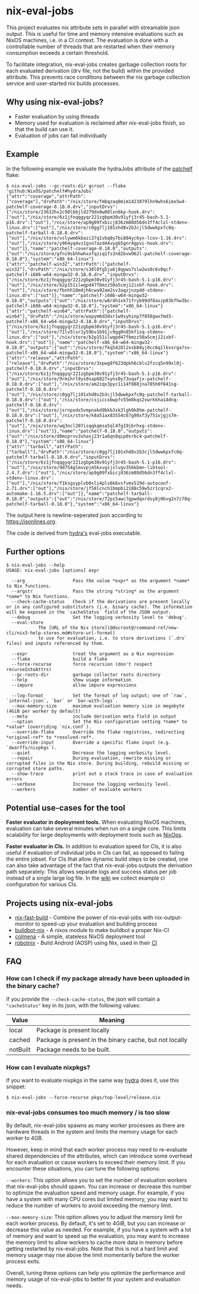 # nix-eval-jobs

This project evaluates nix attribute sets in parallel with streamable json
output. This is useful for time and memory intensive evaluations such as NixOS
machines, i.e. in a CI context. The evaluation is done with a controllable
number of threads that are restarted when their memory consumption exceeds a
certain threshold.

To facilitate integration, nix-eval-jobs creates garbage collection roots for
each evaluated derivation (drv file, not the build) within the provided
attribute. This prevents race conditions between the nix garbage collection
service and user-started nix builds processes.

## Why using nix-eval-jobs?

- Faster evaluation by using threads
- Memory used for evaluation is reclaimed after nix-eval-jobs finish, so that
  the build can use it.
- Evaluation of jobs can fail individually

## Example

In the following example we evaluate the hydraJobs attribute of the
[patchelf](https://github.com/NixOS/patchelf) flake:

```console
$ nix-eval-jobs --gc-roots-dir gcroot --flake 'github:NixOS/patchelf#hydraJobs'
{"attr":"coverage","attrPath":["coverage"],"drvPath":"/nix/store/fmbqzaq8mim1423879lhn9whs6imx5w4-patchelf-coverage-0.18.0.drv","inputDrvs":{"/nix/store/23632hx2c98lbbjld279dx0w08lxn6kp-hook.drv":["out"],"/nix/store/6z1jfnqqgyqr221zgbpm30v91yfj3r45-bash-5.1-p16.drv":["out"],"/nix/store/ap9g09fxbicj836zm88d56dn3ff4clxl-stdenv-linux.drv":["out"],"/nix/store/c0gg7lj101xhd8v2b3cjl5dwwkpxfc0q-patchelf-tarball-0.18.0.drv":["out"],"/nix/store/vslywm6kbazi37q1vbq8y7bi884yc6yx-lcov-1.16.drv":["out"],"/nix/store/y964yq4vz1gsn7azd44vyg65gnr4gpvi-hook.drv":["out"]},"name":"patchelf-coverage-0.18.0","outputs":{"out":"/nix/store/gfni9sbhhwhxxfqziq1fs3n82bvw962l-patchelf-coverage-0.18.0"},"system":"x86_64-linux"}
{"attr":"patchelf-win32","attrPath":["patchelf-win32"],"drvPath":"/nix/store/s38l0fg5ja6j8qpws7slw2ws0c6v0qcf-patchelf-i686-w64-mingw32-0.18.0.drv","inputDrvs":{"/nix/store/6z1jfnqqgyqr221zgbpm30v91yfj3r45-bash-5.1-p16.drv":["out"],"/nix/store/b2p151ilwqpd47fbmzz50a5cmj12ixbf-hook.drv":["out"],"/nix/store/fbnhh18m4jh6cwa92am2sv3aqzjnzpdd-stdenv-linux.drv":["out"]},"name":"patchelf-i686-w64-mingw32-0.18.0","outputs":{"out":"/nix/store/w8r4h1xk71fryb99df8aszp83kfhw3bc-patchelf-i686-w64-mingw32-0.18.0"},"system":"x86_64-linux"}
{"attr":"patchelf-win64","attrPath":["patchelf-win64"],"drvPath":"/nix/store/wxpym6d3dxr1w9syhinp7f058gwxfmd3-patchelf-x86_64-w64-mingw32-0.18.0.drv","inputDrvs":{"/nix/store/6z1jfnqqgyqr221zgbpm30v91yfj3r45-bash-5.1-p16.drv":["out"],"/nix/store/71lv5lsr1y59bv1b91jc9gg0n85kf1sq-stdenv-linux.drv":["out"],"/nix/store/b2p151ilwqpd47fbmzz50a5cmj12ixbf-hook.drv":["out"]},"name":"patchelf-x86_64-w64-mingw32-0.18.0","outputs":{"out":"/nix/store/fkq5428l2xsb84yj0cc6q1lkvsrga7sv-patchelf-x86_64-w64-mingw32-0.18.0"},"system":"x86_64-linux"}
{"attr":"release","attrPath":["release"],"drvPath":"/nix/store/3xpwg8f623dpkh6cblv2fzcq5n99xl0j-patchelf-0.18.0.drv","inputDrvs":{"/nix/store/6z1jfnqqgyqr221zgbpm30v91yfj3r45-bash-5.1-p16.drv":["out"],"/nix/store/9rmihrl9ys0sap6827xyns0y73vqafjx-patchelf-0.18.0.drv":["out"],"/nix/store/am2zqx3pyc1i14f888jna785h0f841sg-patchelf-0.18.0.drv":["out"],"/nix/store/c0gg7lj101xhd8v2b3cjl5dwwkpxfc0q-patchelf-tarball-0.18.0.drv":["out"],"/nix/store/csjiccxbwpfv55m8kqs2xwrkkha14dnq-patchelf-0.18.0.drv":["out"],"/nix/store/jsrnpxdx5vmpnakd9bkb3sk3lgh0k8hm-patchelf-0.18.0.drv":["out"],"/nix/store/k8a51ax83554c67g98xf3y751vjgjs7m-patchelf-0.18.0.drv":["out"],"/nix/store/wq3ncl207isqqkqmsa5ql4fg19jbrhxg-stdenv-linux.drv":["out"]},"name":"patchelf-0.18.0","outputs":{"out":"/nix/store/d0mzprvv3vhasj23r1a6qn8qip0srbc4-patchelf-0.18.0"},"system":"x86_64-linux"}
{"attr":"tarball","attrPath":["tarball"],"drvPath":"/nix/store/c0gg7lj101xhd8v2b3cjl5dwwkpxfc0q-patchelf-tarball-0.18.0.drv","inputDrvs":{"/nix/store/6z1jfnqqgyqr221zgbpm30v91yfj3r45-bash-5.1-p16.drv":["out"],"/nix/store/9d754glmsvpjm5kxvgsjslvgv356kbmn-libtool-2.4.7.drv":["out"],"/nix/store/ap9g09fxbicj836zm88d56dn3ff4clxl-stdenv-linux.drv":["out"],"/nix/store/f1ksgsyplvb0sli4pls6k6vsfvmv519d-autoconf-2.71.drv":["out"],"/nix/store/jf58lcnch1bmpbi2188c59w5zr1cqrx2-automake-1.16.5.drv":["out"]},"name":"patchelf-tarball-0.18.0","outputs":{"out":"/nix/store/72pz5awc7gpwdqxrdsy8j0bvg2n7z78q-patchelf-tarball-0.18.0"},"system":"x86_64-linux"}
```

The output here is newline-seperated json according to https://jsonlines.org.

The code is derived from [hydra's](https://github.com/nixos/hydra) eval-jobs
executable.

## Further options

```console
$ nix-eval-jobs --help
USAGE: nix-eval-jobs [options] expr

  --arg                  Pass the value *expr* as the argument *name* to Nix functions.
  --argstr               Pass the string *string* as the argument *name* to Nix functions.
  --check-cache-status   Check if the derivations are present locally or in any configured substituters (i.e. binary cache). The information will be exposed in the `cacheStatus` field of the JSON output.
  --debug                Set the logging verbosity level to 'debug'.
  --eval-store
            The [URL of the Nix store](@docroot@/command-ref/new-cli/nix3-help-stores.md#store-url-format)
            to use for evaluation, i.e. to store derivations (`.drv` files) and inputs referenced by them.

  --expr                 treat the argument as a Nix expression
  --flake                build a flake
  --force-recurse        force recursion (don't respect recurseIntoAttrs)
  --gc-roots-dir         garbage collector roots directory
  --help                 show usage information
  --impure               allow impure expressions

  --log-format           Set the format of log output; one of `raw`, `internal-json`, `bar` or `bar-with-logs`.
  --max-memory-size      maximum evaluation memory size in megabyte (4GiB per worker by default)
  --meta                 include derivation meta field in output
  --option               Set the Nix configuration setting *name* to *value* (overriding `nix.conf`).
  --override-flake       Override the flake registries, redirecting *original-ref* to *resolved-ref*.
  --override-input       Override a specific flake input (e.g. `dwarffs/nixpkgs`).
  --quiet                Decrease the logging verbosity level.
  --repair               During evaluation, rewrite missing or corrupted files in the Nix store. During building, rebuild missing or corrupted store paths.
  --show-trace           print out a stack trace in case of evaluation errors
  --verbose              Increase the logging verbosity level.
  --workers              number of evaluate workers
```

## Potential use-cases for the tool

**Faster evaluator in deployment tools.** When evaluating NixOS machines,
evaluation can take several minutes when run on a single core. This limits
scalability for large deployments with deployment tools such as
[NixOps](https://github.com/NixOS/nixops).

**Faster evaluator in CIs.** In addition to evaluation speed for CIs, it is also
useful if evaluation of individual jobs in CIs can fail, as opposed to failing
the entire jobset. For CIs that allow dynamic build steps to be created, one can
also take advantage of the fact that nix-eval-jobs outputs the derivation path
separately. This allows separate logs and success status per job instead of a
single large log file. In the
[wiki](https://github.com/nix-community/nix-eval-jobs/wiki#ci-example-configurations)
we collect example ci configuration for various CIs.

## Projects using nix-eval-jobs

- [nix-fast-build](https://github.com/Mic92/nix-fast-build) - Combine the power
  of nix-eval-jobs with nix-output-monitor to speed-up your evaluation and
  building process
- [buildbot-nix](https://github.com/Mic92/buildbot-nix) - A nixos module to make
  buildbot a proper Nix-CI
- [colmena](https://github.com/zhaofengli/colmena) - A simple, stateless NixOS
  deployment tool
- [robotnix](https://github.com/danielfullmer/robotnix) - Build Android (AOSP)
  using Nix, used in their
  [CI](https://github.com/danielfullmer/robotnix/blob/38b80700ee4265c306dcfdcce45056e32ab2973f/.github/workflows/instantiate.yml#L18)

## FAQ

### How can I check if my package already have been uploaded in the binary cache?

If you provide the `--check-cache-status`, the json will contain a
`"cacheStatus"` key in its json, with the following values:

| Value    | Meaning                                                 |
| -------- | ------------------------------------------------------- |
| local    | Package is present locally                              |
| cached   | Package is present in the binary cache, but not locally |
| notBuilt | Package needs to be built.                              |

### How can I evaluate nixpkgs?

If you want to evaluate nixpkgs in the same way
[hydra](https://hydra.nixos.org/) does it, use this snippet:

```console
$ nix-eval-jobs --force-recurse pkgs/top-level/release.nix
```

### nix-eval-jobs consumes too much memory / is too slow

By default, nix-eval-jobs spawns as many worker processes as there are hardware
threads in the system and limits the memory usage for each worker to 4GB.

However, keep in mind that each worker process may need to re-evaluate shared
dependencies of the attributes, which can introduce some overhead for each
evaluation or cause workers to exceed their memory limit. If you encounter these
situations, you can tune the following options:

`--workers`: This option allows you to set the number of evaluation workers that
nix-eval-jobs should spawn. You can increase or decrease this number to optimize
the evaluation speed and memory usage. For example, if you have a system with
many CPU cores but limited memory, you may want to reduce the number of workers
to avoid exceeding the memory limit.

`--max-memory-size`: This option allows you to adjust the memory limit for each
worker process. By default, it's set to 4GiB, but you can increase or decrease
this value as needed. For example, if you have a system with a lot of memory and
want to speed up the evaluation, you may want to increase the memory limit to
allow workers to cache more data in memory before getting restarted by
nix-eval-jobs. Note that this is not a hard limit and memory usage may rise
above the limit momentarily before the worker process exits.

Overall, tuning these options can help you optimize the performance and memory
usage of nix-eval-jobs to better fit your system and evaluation needs.
